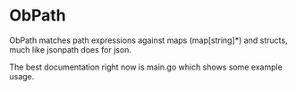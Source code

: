 # ObPath

ObPath matches path expressions against maps (map[string]*) and structs, much like jsonpath does for json.

The best documentation right now is main.go which shows some example usage.
